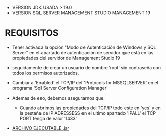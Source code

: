 - VERSION JDK USADA > 19.0
- VERSION SQL SERVER  MANAGEMENT STUDIO MANAGEMENT 19

# REQUISITOS
- Tener activada la opción "Modo de Autenticación de Windows y SQL Server" en el apartado de autenticación de servidor que está en las propiedades del servidor de Management Studio 19
- seguidamente de crear un usuario de nombre 'root' sin contraseña con todos los permisos autorizados.

- Cambiar a 'Enabled' el TCP/IP del 'Protocols for MSSQLSERVER' en el programa 'Sql Server Configuration Manager'
- Ademas de eso, debemos asegurarnos que:
  - Cuando abrimos las propiedades del TCP/IP todo este en 'yes' y en la pestaña de IP ADRESSESS en el ultimo apartado 'IPALL' el TCP PORT tenga de valor '1433'
- [ARCHIVO EJECUTABLE .jar](https://github.com/Victrex/SQL_CRUD_Grupo5/releases/tag/release)
